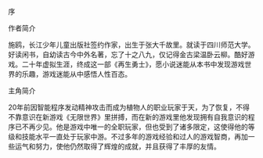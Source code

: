 序


作者简介

施鸥，长江少年儿童出版社签约作家，出生于张大千故里。就读于四川师范大学。好读闲书，自幼读古今中外名著，忘了十之八九，仅记得金古梁温卧云柳。酷好游戏。二十年虚拟生涯，终成这一部《再生勇士》，愿小说迷能从本书中发现游戏世界的乐趣，游戏迷能从中感悟人性百态。



主角简介

20年前因智能程序发动精神攻击而成为植物人的职业玩家于天，为了恢复，不得不靠意识在新游戏《无限世界》里拼搏，而在新的游戏里他发现拥有自我意识的程序已不再少见。他是游戏中唯一的全职玩家，但也受到了诸多限定，这使得他的等级和技能水平一直处于玩家中游。不过多年的游戏经验和过人的游戏智商，再加一些运气和努力，使他仍然取得了辉煌的成就，并且获得了丰厚的友情。





